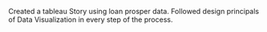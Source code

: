 Created a tableau Story using loan prosper data. Followed design principals of Data Visualization in every step of the process. 
